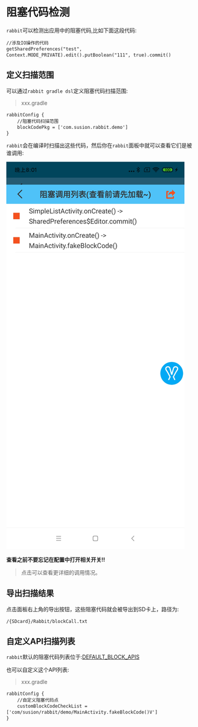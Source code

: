 # 阻塞代码检测

`rabbit`可以检测出应用中的阻塞代码,比如下面这段代码:

```
//涉及IO操作的代码
getSharedPreferences("test", Context.MODE_PRIVATE).edit().putBoolean("111", true).commit()
```

## 定义扫描范围

可以通过`rabbit gradle dsl`定义阻塞代码扫描范围:

>xxx.gradle
```
rabbitConfig {
    //阻塞代码扫描范围
    blockCodePkg = ['com.susion.rabbit.demo']
}
```

`rabbit`会在编译时扫描出这些代码，然后你在`rabbit`面板中就可以查看它们是被谁调用:

![pic](picture/rabbit-block-code.jpg)

**查看之前不要忘记在配置中打开相关开关!!**

>点击可以查看更详细的调用情况。

## 导出扫描结果

点击面板右上角的导出按钮，这些阻塞代码就会被导出到SD卡上，路径为:

```
/{SDcard}/Rabbit/blockCall.txt
```

## 自定义API扫描列表

`rabbit`默认的阻塞代码列表位于:[DEFAULT_BLOCK_APIS](https://github.com/SusionSuc/rabbit-client/blob/master/rabbit-gradle-transform/src/main/java/com/susion/rabbit/gradle/utils/IoScanApiList.kt)

也可以自定义这个API列表:

>xxx.gradle
```
rabbitConfig {
    //自定义阻塞代码点
    customBlockCodeCheckList = ['com/susion/rabbit/demo/MainActivity.fakeBlockCode()V']
}
```
